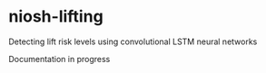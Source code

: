 # niosh-lifting
Detecting lift risk levels using convolutional LSTM neural networks

Documentation in progress